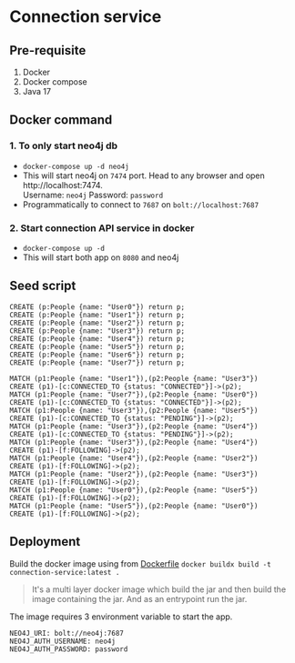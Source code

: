 # Connection service

## Pre-requisite

1. Docker
2. Docker compose
3. Java 17

## Docker command

### 1. To only start neo4j db
- `docker-compose up -d neo4j`
- This will start neo4j on `7474` port. Head to any browser and open http://localhost:7474.  
  Username: `neo4j` Password: `password`
- Programmatically to connect to `7687` on `bolt://localhost:7687`

### 2. Start connection API service in docker
- `docker-compose up -d`
- This will start both app on `8080` and neo4j

## Seed script
```
CREATE (p:People {name: "User0"}) return p;
CREATE (p:People {name: "User1"}) return p;
CREATE (p:People {name: "User2"}) return p;
CREATE (p:People {name: "User3"}) return p;
CREATE (p:People {name: "User4"}) return p;
CREATE (p:People {name: "User5"}) return p;
CREATE (p:People {name: "User6"}) return p;
CREATE (p:People {name: "User7"}) return p;

MATCH (p1:People {name: "User1"}),(p2:People {name: "User3"})
CREATE (p1)-[c:CONNECTED_TO {status: "CONNECTED"}]->(p2);
MATCH (p1:People {name: "User7"}),(p2:People {name: "User0"})
CREATE (p1)-[c:CONNECTED_TO {status: "CONNECTED"}]->(p2);
MATCH (p1:People {name: "User3"}),(p2:People {name: "User5"})
CREATE (p1)-[c:CONNECTED_TO {status: "PENDING"}]->(p2);
MATCH (p1:People {name: "User3"}),(p2:People {name: "User4"})
CREATE (p1)-[c:CONNECTED_TO {status: "PENDING"}]->(p2);
MATCH (p1:People {name: "User3"}),(p2:People {name: "User4"})
CREATE (p1)-[f:FOLLOWING]->(p2);
MATCH (p1:People {name: "User4"}),(p2:People {name: "User2"})
CREATE (p1)-[f:FOLLOWING]->(p2);
MATCH (p1:People {name: "User2"}),(p2:People {name: "User3"})
CREATE (p1)-[f:FOLLOWING]->(p2);
MATCH (p1:People {name: "User0"}),(p2:People {name: "User5"})
CREATE (p1)-[f:FOLLOWING]->(p2);
MATCH (p1:People {name: "User5"}),(p2:People {name: "User0"})
CREATE (p1)-[f:FOLLOWING]->(p2);

```

## Deployment

Build the docker image using from [Dockerfile](./Dockerfile) `docker buildx build -t connection-service:latest .`

> It's a multi layer docker image which build the jar and then build the image containing the jar.
> And as an entrypoint run the jar.

The image requires 3 environment variable to start the app.
```shell
NEO4J_URI: bolt://neo4j:7687
NEO4J_AUTH_USERNAME: neo4j
NEO4J_AUTH_PASSWORD: password
```
